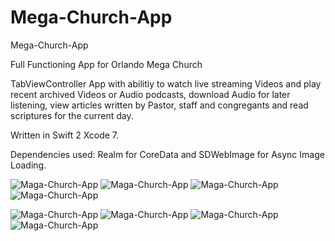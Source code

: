 # Mega-Church-App

Mega-Church-App

Full Functioning App for Orlando Mega Church

TabViewController App with abilitiy to watch live streaming Videos and play recent archived Videos or Audio podcasts, download Audio for later listening, view articles written by Pastor, staff and congregants and read scriptures for the current day.

Written in Swift 2 Xcode 7.

Dependencies used: Realm for CoreData and SDWebImage for Async Image Loading.


![Maga-Church-App](https://github.com/wiseguy16/Mega-Church-App/blob/master/HomePageTab1.png)
![Maga-Church-App](https://github.com/wiseguy16/Mega-Church-App/blob/master/HighlightTab1.png)
![Maga-Church-App](https://github.com/wiseguy16/Mega-Church-App/blob/master/HighlightDetailTab.png)
![Maga-Church-App](https://github.com/wiseguy16/Mega-Church-App/blob/master/PlumInAction1.png)

![Maga-Church-App](https://github.com/wiseguy16/Mega-Church-App/blob/master/AudioTab.png)
![Maga-Church-App](https://github.com/wiseguy16/Mega-Church-App/blob/master/LitTab.png)
![Maga-Church-App](https://github.com/wiseguy16/Mega-Church-App/blob/master/BlogDetailTab.png)
![Maga-Church-App](https://github.com/wiseguy16/Mega-Church-App/blob/master/MoreSectionTab.png)


